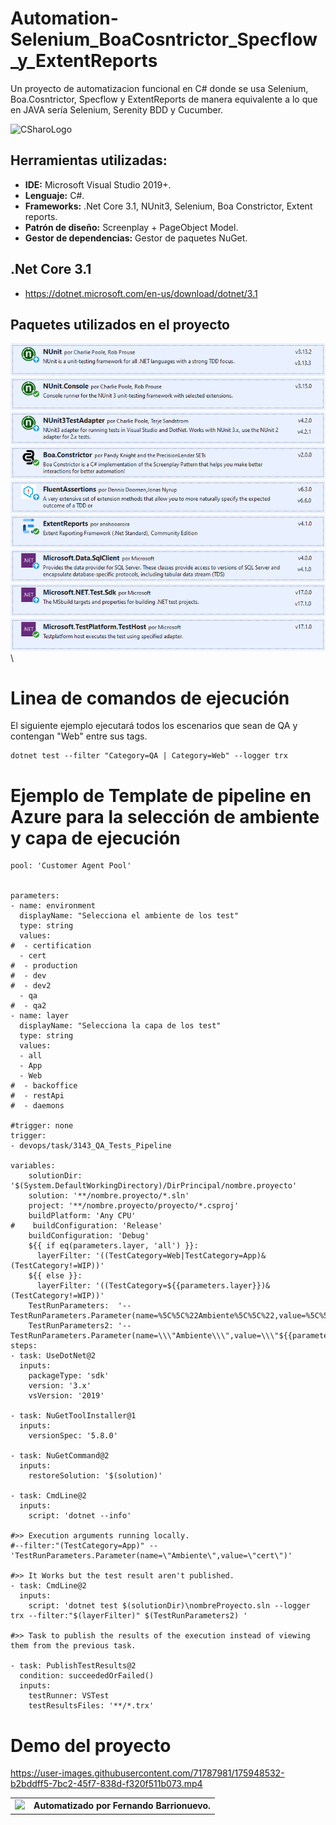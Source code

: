# Automation-Selenium_BoaCosntrictor_Specflow_y_ExtentReports
Un proyecto de automatizacion funcional en C# donde se usa Selenium, Boa.Cosntrictor, Specflow y ExtentReports de manera equivalente a lo que en JAVA sería Selenium, Serenity BDD y Cucumber.
 
![CSharoLogo](https://blog.desafiolatam.com/wp-content/uploads/2018/05/csharp-logo.png)

## Herramientas utilizadas:
- **IDE:** Microsoft Visual Studio 2019+.
- **Lenguaje:** C#.
- **Frameworks:** .Net Core 3.1, NUnit3, Selenium, Boa Constrictor, Extent reports.
- **Patrón de diseño:** Screenplay + PageObject Model.
- **Gestor de dependencias:** Gestor de paquetes NuGet. 

## .Net Core 3.1
- https://dotnet.microsoft.com/en-us/download/dotnet/3.1


## Paquetes utilizados en el proyecto

![](Images/Package-01.png)\
![](Images/Package-02.png)\
![](Images/Package-03.png)\
![](Images/Package-09.png)\
![](Images/Package-10.png)\
![](Images/Package-11.png)\
![](Images/Package-16.png)\
![](Images/Package-17.png)\
![](Images/Package-18.png)\

# Linea de comandos de ejecución

El siguiente ejemplo ejecutará todos los escenarios que sean de QA y contengan "Web" entre sus tags.

```
dotnet test --filter "Category=QA | Category=Web" --logger trx
```

# Ejemplo de Template de pipeline en Azure para la selección de ambiente y capa de ejecución

```
pool: 'Customer Agent Pool'


parameters: 
- name: environment
  displayName: "Selecciona el ambiente de los test"
  type: string
  values:
#  - certification
  - cert
#  - production
#  - dev
#  - dev2
  - qa
#  - qa2
- name: layer
  displayName: "Selecciona la capa de los test"
  type: string
  values:
  - all
  - App
  - Web
#  - backoffice
#  - restApi
#  - daemons

#trigger: none
trigger:
- devops/task/3143_QA_Tests_Pipeline

variables:
    solutionDir: '$(System.DefaultWorkingDirectory)/DirPrincipal/nombre.proyecto'
    solution: '**/nombre.proyecto/*.sln'
    project: '**/nombre.proyecto/proyecto/*.csproj'
    buildPlatform: 'Any CPU'
#    buildConfiguration: 'Release'
    buildConfiguration: 'Debug'
    ${{ if eq(parameters.layer, 'all') }}:
      layerFilter: '((TestCategory=Web|TestCategory=App)&(TestCategory!=WIP))'
    ${{ else }}:
      layerFilter: '((TestCategory=${{parameters.layer}})&(TestCategory!=WIP))'
    TestRunParameters:  '-- TestRunParameters.Parameter(name=%5C%5C%22Ambiente%5C%5C%22,value=%5C%5C%22${{parameters.environment}}%5C%5C%22)'
    TestRunParameters2: '-- TestRunParameters.Parameter(name=\\\"Ambiente\\\",value=\\\"${{parameters.environment}}\\\")'
steps:
- task: UseDotNet@2
  inputs:
    packageType: 'sdk'
    version: '3.x'
    vsVersion: '2019'

- task: NuGetToolInstaller@1
  inputs:
    versionSpec: '5.8.0'

- task: NuGetCommand@2
  inputs:
    restoreSolution: '$(solution)'

- task: CmdLine@2
  inputs:
    script: 'dotnet --info'

#>> Execution arguments running locally.
#--filter:"(TestCategory=App)" -- 'TestRunParameters.Parameter(name=\"Ambiente\",value=\"cert\")'

#>> It Works but the test result aren't published.
- task: CmdLine@2
  inputs:
    script: 'dotnet test $(solutionDir)\nombreProyecto.sln --logger trx --filter:"$(layerFilter)" $(TestRunParameters2) '

#>> Task to publish the results of the execution instead of viewing them from the previous task.

- task: PublishTestResults@2
  condition: succeededOrFailed()
  inputs:
    testRunner: VSTest
    testResultsFiles: '**/*.trx'
```

# Demo del proyecto

https://user-images.githubusercontent.com/71787981/175948532-b2bddff5-7bc2-45f7-838d-f320f511b073.mp4


|   |   |
| :------------ | :------------ |
|  <img src="https://blog.desafiolatam.com/wp-content/uploads/2018/05/csharp-logo.png" width="128"> | **Automatizado por Fernando Barrionuevo.**  |
